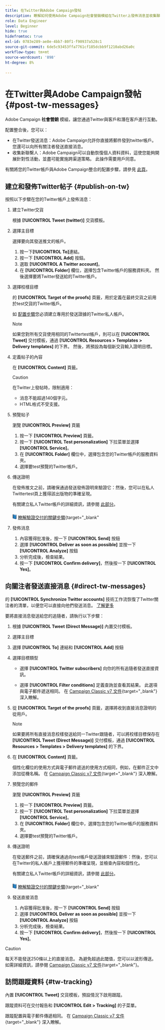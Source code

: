 ```yaml
---
title: 在Twitter與Adobe Campaign發帖
description: 瞭解如何使用Adobe Campaign社會營銷模組在Twitter上發佈消息並收集聯繫人資料
role: Data Engineer
level: Beginner
hide: true
hidefromtoc: true
exl-id: 0783e289-ae8e-4bb7-80f1-f90937a528c1
source-git-commit: 6de5c93453ffa7761cf185dcbb9f1210abd26a0c
workflow-type: tm+mt
source-wordcount: '898'
ht-degree: 8%

---
```



# 在Twitter與Adobe Campaign發帖 {#post-tw-messages}

Adobe Campaign **社會營銷** 模組，讓您通過Twitter與客戶和潛在客戶進行互動。

配置整合後，您可以：

* 在Twitter發送消息：Adobe Campaign允許你直接將郵件發到twitter帳戶。 您還可以向所有關注者發送直接消息。
* 收集新聯繫人：Adobe Campaign可以自動恢復個人資料資料，這使您能夠開展針對性活動，並盡可能實施跨渠道策略。 此操作需要用戶同意。

有關將您的Twitter帳戶與Adobe Campaign整合的配置步驟，請參見 [此頁](../connect/ac-tw.md)。

## 建立和發佈Twitter帖子 {#publish-on-tw}

按照以下步驟在您的Twitter帳戶上發佈消息：

1. 建立Twitter交貨

   根據 **[!UICONTROL Tweet (twitter)]** 交貨模板。

1. 選擇主目標

   選擇要向其發送推文的帳戶。

   1. 按一下&#x200B;**[!UICONTROL To]**&#x200B;連結。
   1. 按一下 **[!UICONTROL Add]** 按鈕。
   1. 選取 **[!UICONTROL A Twitter account]**。
   1. 在 **[!UICONTROL Folder]** 欄位，選擇包含Twitter帳戶的服務資料夾。 然後選擇要將Twitter發送給的Twitter帳戶。

1. 選擇校樣目標

   的 **[!UICONTROL Target of the proofs]** 頁籤，用於定義在最終交貨之前用於test交貨的Twitter帳戶。

   如 [配置步驟](../connect/ac-tw.md#tw-test-account)您必須建立專用於發送證據的Twitter私人帳戶。

   >[!NOTE]
   >
   >如果您對所有交貨使用相同的Twittertest帳戶，則可以在 **[!UICONTROL Tweet]** 交付模板，通過 **[!UICONTROL Resources > Templates > Delivery templates]** 的下界。 然後，將預設為每個新交貨輸入證明目標。

1. 定義帖子的內容

   在 **[!UICONTROL Content]** 頁籤。

   >[!CAUTION]
   >
   >在Twitter上發帖時，限制適用：
   >
   >* 消息不能超過140個字元。
   >* HTML格式不受支援。


1. 預覽帖子

   瀏覽 **[!UICONTROL Preview]** 頁籤

   1. 按一下 **[!UICONTROL Preview]** 頁籤。
   1. 按一下 **[!UICONTROL Test personalization]** 下拉菜單並選擇 **[!UICONTROL Service]**。
   1. 在 **[!UICONTROL Folder]** 欄位中，選擇包含您的Twitter帳戶的服務資料夾。
   1. 選擇要test預覽的Twitter帳戶。

1. 傳送證明

   在發佈推文之前，請確保通過發送發佈證明來驗證它：然後，您可以在私人Twittertest頁上獲得該出版物的準確呈現。

   有關建立私人Twitter帳戶的詳細資訊，請參閱 [此部分](../connect/ac-tw.md#tw-test-account)。

   ![](../assets/do-not-localize/book.png) [瞭解驗證交付的關鍵步驟](https://experienceleague.adobe.com/docs/campaign-classic/using/sending-messages/key-steps-when-creating-a-delivery/steps-validating-the-delivery.html?lang=zh-Hant){target=&quot;_blank&quot;

1. 發佈消息

   1. 內容獲得批准後，按一下 **[!UICONTROL Send]** 按鈕
   1. 選擇 **[!UICONTROL Deliver as soon as possible]** 並按一下 **[!UICONTROL Analyze]** 按鈕
   1. 分析完成後，檢查結果。
   1. 按一下 **[!UICONTROL Confirm delivery]**，然後按一下 **[!UICONTROL Yes]**。


## 向關注者發送直接消息 {#direct-tw-messages}

的 **[!UICONTROL Synchronize Twitter accounts]** 技術工作流恢復了Twitter關注者的清單，以便您可以直接向他們發送消息。 [了解更多](../connect/ac-tw.md#synchro-tw-accounts)

要將直接消息發送給您的追隨者，請執行以下步驟：

1. 根據 **[!UICONTROL Tweet (Direct Message)]** 內置交付模板。

1. 選擇主目標

1. 選擇 **[!UICONTROL To]** 連結和 **[!UICONTROL Add]** 按鈕

1. 選擇目標類型

   * 選擇 **[!UICONTROL Twitter subscribers]** 向你的所有追隨者發送直接資訊。

   * 選擇 **[!UICONTROL Filter conditions]** 定義查詢並查看其結果。 此選項與電子郵件遞送相同。 在 [Campaign Classic v7 文件](https://experienceleague.adobe.com/docs/campaign-classic/using/getting-started/creating-queries/defining-filter-conditions.html){target=&quot;_blank&quot;} 深入瞭解。

1. 從 **[!UICONTROL Target of the proofs]** 頁籤，選擇將收到直接消息證明的從用戶。

   >[!NOTE]
   >
   >如果要將所有直接消息校樣發送給同一Twitter跟隨者，可以將校樣目標保存在 **[!UICONTROL Tweet (Direct Message)]** 交付模板，通過 **[!UICONTROL Resources > Templates > Delivery templates]** 的下界。

1. 在 **[!UICONTROL Content]** 頁籤。

   個性化欄位的使用方式與電子郵件遞送的使用方式相同，例如，在郵件正文中添加從機名稱。 在 [Campaign Classic v7 文件](https://experienceleague.adobe.com/docs/campaign-classic/using/sending-messages/personalizing-deliveries/about-personalization.html){target=&quot;_blank&quot;} 深入瞭解。

1. 預覽您的郵件

   瀏覽 **[!UICONTROL Preview]** 頁籤

   1. 按一下 **[!UICONTROL Preview]** 頁籤。
   1. 按一下 **[!UICONTROL Test personalization]** 下拉菜單並選擇 **[!UICONTROL Service]**。
   1. 在 **[!UICONTROL Folder]** 欄位中，選擇包含您的Twitter帳戶的服務資料夾。
   1. 選擇要test預覽的Twitter帳戶。

1. 傳送證明

   在發送郵件之前，請確保通過向test帳戶發送證據來驗證郵件：然後，您可以在Twitter的私人帳戶上獲得郵件的準確呈現，並檢查內容和個性化。

   有關建立私人Twitter帳戶的詳細資訊，請參閱 [此部分](../connect/ac-tw.md#tw-test-account)。

   ![](../assets/do-not-localize/book.png) [瞭解驗證交付的關鍵步驟](https://experienceleague.adobe.com/docs/campaign-classic/using/sending-messages/key-steps-when-creating-a-delivery/steps-validating-the-delivery.html){target=&quot;_blank&quot;

1. 發送直接消息

   1. 內容獲得批准後，按一下 **[!UICONTROL Send]** 按鈕
   1. 選擇 **[!UICONTROL Deliver as soon as possible]** 並按一下 **[!UICONTROL Analyze]** 按鈕
   1. 分析完成後，檢查結果。
   1. 按一下 **[!UICONTROL Confirm delivery]**，然後按一下 **[!UICONTROL Yes]**。

>[!CAUTION]
>
>每天不能發送250條以上的直接消息。 為避免超過此閾值，您可以以波形傳送。 如需詳細資訊，請參閱 [Campaign Classic v7 文件](https://experienceleague.adobe.com/docs/campaign-classic/using/sending-messages/key-steps-when-creating-a-delivery/steps-sending-the-delivery.html?lang=en#sending-using-multiple-waves){target=&quot;_blank&quot;}。


## 訪問跟蹤資料 {#tw-tracking}

內置 **[!UICONTROL Tweet]** 交貨模板，預設情況下啟用跟蹤。

跟蹤資料可在交付報告和 **[!UICONTROL Edit > Tracking]** 的子菜單。

跟蹤配置與電子郵件傳遞相同。 在 [Campaign Classic v7 文件](https://experienceleague.adobe.com/docs/campaign-classic/using/sending-messages/monitoring-deliveries/about-delivery-monitoring.html?lang=zh-Hant){target=&quot;_blank&quot;} 深入瞭解。

